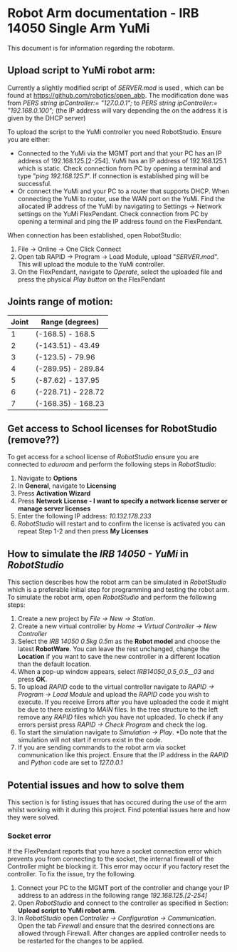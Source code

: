 # Robot Arm documentation - IRB 14050 Single Arm YuMi
This document is for information regarding the robotarm.

## Upload script to YuMi robot arm:
Currently a slightly modified script of *SERVER.mod* is used , which can be found at https://github.com/robotics/open_abb. The modification done was from
*PERS string ipController:= "127.0.0.1";*
to
*PERS string ipController:= "192.168.0.100";* (the IP address will vary depending the on the address it is given by the DHCP server)

To upload the script to the YuMi controller you need RobotStudio. Ensure you are either:

* Connected to the YuMi via the MGMT port and that your PC has an IP address of 192.168.125.[2-254]. YuMi has an IP address of 192.168.125.1 which is static. Check connection from PC by opening a terminal and type "*ping 192.168.125.1*". If connection is established ping will be successful.
* Or connect the YuMi and your PC to a router that supports DHCP. When connecting the YuMi to router, use the WAN port on the YuMi. Find the allocated IP address of the YuMi by navigating to Settings -> Network settings on the YuMi FlexPendant. Check connection from PC by opening a terminal and ping the IP address found on the FlexPendant.

When connection has been established, open RobotStudio:
1. File -> Online -> One Click Connect
2. Open tab RAPID -> Program -> Load Module, upload "*SERVER.mod*". This will upload the module to the YuMi controller.
3. On the FlexPendant, navigate to *Operate*, select the uploaded file and press the physical *Play button* on the FlexPendant 




## Joints range of motion:

| Joint     | Range (degrees)   |
| --------  | -------           |
| 1         | (-168.5) - 168.5  |
| 2         | (-143.51) - 43.49 |
| 3         | (-123.5) - 79.96  |
| 4         | (-289.95) - 289.84|
| 5         | (-87.62)  - 137.95|
| 6         | (-228.71) - 228.72|
| 7         | (-168.35) - 168.23|


## Get access to School licenses for RobotStudio (remove??) 
To get access for a school license of *RobotStudio* ensure you are connected to *eduroam* and perform the following steps in *RobotStudio*:

1. Navigate to **Options**
2. In **General**, navigate to **Licensing**
3. Press **Activation Wizard**
4. Press **Network License - I want to specify a network license server or manage server licenses** 
5. Enter the following IP address: *10.132.178.233*
6. *RobotStudio* will restart and to confirm the license is activated you can repeat Step 1-2 and then press **My Licenses** 

## How to simulate the *IRB 14050 - YuMi* in *RobotStudio*
This section describes how the robot arm can be simulated in *RobotStudio* which is a preferable initial step for programming and testing the robot arm. To simulate the robot arm, open *RobotStudio* and perform the following steps:

1. Create a new project by *File -> New -> Station*.
2. Create a new virtual controller by *Home -> Virtual Controller -> New Controller*
3. Select the *IRB 14050 0.5kg 0.5m* as the **Robot model** and choose the latest **RobotWare**. You can leave the rest unchanged, change the **Location** if you want to save the new controller in a different location than the default location.
4. When a pop-up window appears, select *IRB14050_0.5_0.5__03* and press **OK**.
5. To upload *RAPID* code to the virtual controller navigate to *RAPID -> Program -> Load Module* and upload the *RAPID* code you wish to execute. If you receive Errors after you have uploaded the code it might be due to there existing to *MAIN* files. In the tree structure to the left remove any *RAPID* files which you have not uploaded. To check if any errors persist press *RAPID -> Check Program* and check the log.
6. To start the simulation navigate to *Simulation -> Play*. *Do note that the simulation will not start if errors exist in the code. 
7. If you are sending commands to the robot arm via socket communication like this project. Ensure that the IP address in the *RAPID* and *Python* code are set to *127.0.0.1*  



## Potential issues and how to solve them
This section is for listing issues that has occured during the use of the arm whilst working with it during this project. Find potential issues here and how they were solved.

### Socket error 
If the FlexPendant reports that you have a socket connection error which prevents you from connecting to the socket, the internal firewall of the Controller might be blocking it. This error may occur if you factory reset the controller. To fix the issue, try the following.

1. Connect your PC to the MGMT port of the controller and change your IP address to an address in the following range *192.168.125.[2-254]*
2. Open *RobotStudio* and connect to the controller as specified in Section: **Upload script to YuMi robot arm**.
3. In *RobotStudio* open *Controller -> Configuration -> Communication*. Open the tab *Firewall* and ensure that the desrired connections are allowed through Firewall. After changes are applied controller needs to be restarted for the changes to be applied. 